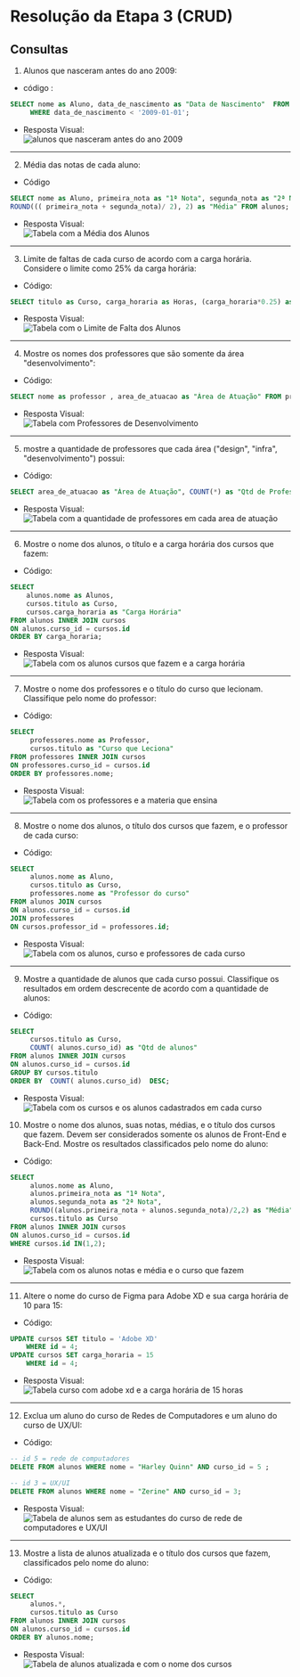 # Resolução da Etapa 3 (CRUD)

## Consultas

1) Alunos que nasceram antes do ano 2009:
- código :
```sql
SELECT nome as Aluno, data_de_nascimento as "Data de Nascimento"  FROM alunos
     WHERE data_de_nascimento < '2009-01-01';
``` 
- Resposta Visual: <br>
![alunos que nasceram antes do ano 2009](/img/1_data_de_nascimento_menor_que_2009.png)

---

2) Média das notas de cada aluno:

- Código
```sql
SELECT nome as Aluno, primeira_nota as "1ª Nota", segunda_nota as "2ª Nota",
ROUND((( primeira_nota + segunda_nota)/ 2), 2) as "Média" FROM alunos;
```

- Resposta Visual: <br>
![Tabela com a Média dos Alunos](/img/media_dos_alunos.png)

---

3) Limite de faltas de cada curso de acordo com a carga horária. Considere o limite como 25% da carga horária:

- Código:
```sql
SELECT titulo as Curso, carga_horaria as Horas, (carga_horaria*0.25) as "Limite de faltas horas" FROM cursos ORDER BY titulo ;
```
- Resposta Visual: <br>
![Tabela com o Limite de Falta dos Alunos](/img/limite_de_falta.png)

---

4)  Mostre os nomes dos professores que são somente da área "desenvolvimento":

- Código:
```sql
SELECT nome as professor , area_de_atuacao as "Área de Atuação" FROM professores WHERE area_de_atuacao IN('Desenvolvimento');
```
- Resposta Visual: <br>
![Tabela com Professores de Desenvolvimento](/img/professores_de_desenvolvimento.png)

---

5) mostre a quantidade de professores que cada área ("design", "infra", "desenvolvimento") possui:

- Código:
```sql
SELECT area_de_atuacao as "Área de Atuação", COUNT(*) as "Qtd de Professores" FROM professores GROUP BY area_de_atuacao;
```
- Resposta Visual: <br>
![Tabela com a quantidade de professores em cada area de atuação](/img/area_de_atuacao_qtd_de_prof.png)

---

6) Mostre o nome dos alunos, o título e a carga horária dos cursos que fazem:

- Código:
```sql
SELECT
    alunos.nome as Alunos,
    cursos.titulo as Curso,
    cursos.carga_horaria as "Carga Horária"
FROM alunos INNER JOIN cursos
ON alunos.curso_id = cursos.id
ORDER BY carga_horaria; 
```

- Resposta Visual: <br>
![Tabela com os alunos cursos que fazem e a carga horária](/img/alunos_cursos_carga_horaria_exercicio_seis.png)

---

7)  Mostre o nome dos professores e o título do curso que lecionam. Classifique pelo nome do professor:

- Código:
```sql
SELECT 
     professores.nome as Professor,
     cursos.titulo as "Curso que Leciona"
FROM professores INNER JOIN cursos
ON professores.curso_id = cursos.id
ORDER BY professores.nome;
```
- Resposta Visual: <br>
![Tabela com os professores e a materia que ensina](/img/exercicio_sete.png)

---

8)  Mostre o nome dos alunos, o título dos cursos que fazem, e o professor de cada curso:

- Código:
```sql
SELECT 
     alunos.nome as Aluno,
     cursos.titulo as Curso,
     professores.nome as "Professor do curso"
FROM alunos JOIN cursos
ON alunos.curso_id = cursos.id
JOIN professores
ON cursos.professor_id = professores.id;
```

- Resposta Visual: <br>
![Tabela com os alunos, curso e professores de cada curso](/img/exercicio_oito.png)

---

9)  Mostre a quantidade de alunos que cada curso possui. Classifique os resultados em ordem descrecente de acordo com a quantidade de alunos:

- Código:
```sql
SELECT 
     cursos.titulo as Curso,
     COUNT( alunos.curso_id) as "Qtd de alunos"
FROM alunos INNER JOIN cursos
ON alunos.curso_id = cursos.id
GROUP BY cursos.titulo
ORDER BY  COUNT( alunos.curso_id)  DESC;
```

- Resposta Visual: <br>
![Tabela com os cursos e os alunos cadastrados em cada curso](/img/exercicio_nove.png)

10) Mostre o nome dos alunos, suas notas, médias, e o título dos cursos que fazem. Devem ser considerados somente os alunos de Front-End e Back-End. Mostre os resultados classificados pelo nome do aluno: 

- Código:
```sql
SELECT 
     alunos.nome as Aluno,
     alunos.primeira_nota as "1ª Nota",
     alunos.segunda_nota as "2ª Nota",
     ROUND((alunos.primeira_nota + alunos.segunda_nota)/2,2) as "Média",
     cursos.titulo as Curso
FROM alunos INNER JOIN cursos 
ON alunos.curso_id = cursos.id
WHERE cursos.id IN(1,2);

```

- Resposta Visual: <br>
![Tabela com os alunos notas e média e o curso que fazem ](/img/exercicio_dez.png)

---
11) Altere o nome do curso de Figma para Adobe XD e sua carga horária de 10 para 15:

- Código:
```sql
UPDATE cursos SET titulo = 'Adobe XD'
    WHERE id = 4;
UPDATE cursos SET carga_horaria = 15
    WHERE id = 4;
```

- Resposta Visual: <br>
![Tabela curso com adobe xd e a carga horária de 15 horas ](/img/exercicio_onze.png)

---

12) Exclua um aluno do curso de Redes de Computadores e um aluno do curso de UX/UI:

- Código:
```sql
-- id 5 = rede de computadores
DELETE FROM alunos WHERE nome = "Harley Quinn" AND curso_id = 5 ; 

-- id 3 = UX/UI
DELETE FROM alunos WHERE nome = "Zerine" AND curso_id = 3;
```

- Resposta Visual: <br>
![Tabela de alunos sem as estudantes do curso de rede de computadores e UX/UI](/img/exercicio_doze.png)

---

13) Mostre a lista de alunos atualizada e o título dos cursos que fazem, classificados pelo nome do aluno:

- Código:
```sql
SELECT
     alunos.*,
     cursos.titulo as Curso
FROM alunos INNER JOIN cursos
ON alunos.curso_id = cursos.id
ORDER BY alunos.nome;
```
- Resposta Visual: <br>
![Tabela de alunos atualizada e com o nome dos cursos](/img/exercicio_treze.png)
